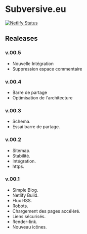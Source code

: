 # Subversive.eu

[![Netlify Status](https://api.netlify.com/api/v1/badges/d1079fea-189b-44b6-a191-d6e886f0f0ca/deploy-status)](https://app.netlify.com/sites/goofy-tesla-61455c/deploys)

## Realeases

### v.00.5

- Nouvelle Intégration
- Suppression espace commentaire

### v.00.4

- Barre de partage
- Optimisation de l'architecture

### v.00.3

- Schema.
- Essai barre de partage.

### v.00.2

- Sitemap.
- Stabilité.
- Intégration.
- https.

### v.00.1

- Simple Blog.
- Netlify Build.
- Flux RSS.
- Robots.
- Chargement des pages accéléré.
- Liens sécurisés.
- Render-link.
- Nouveau icônes.
